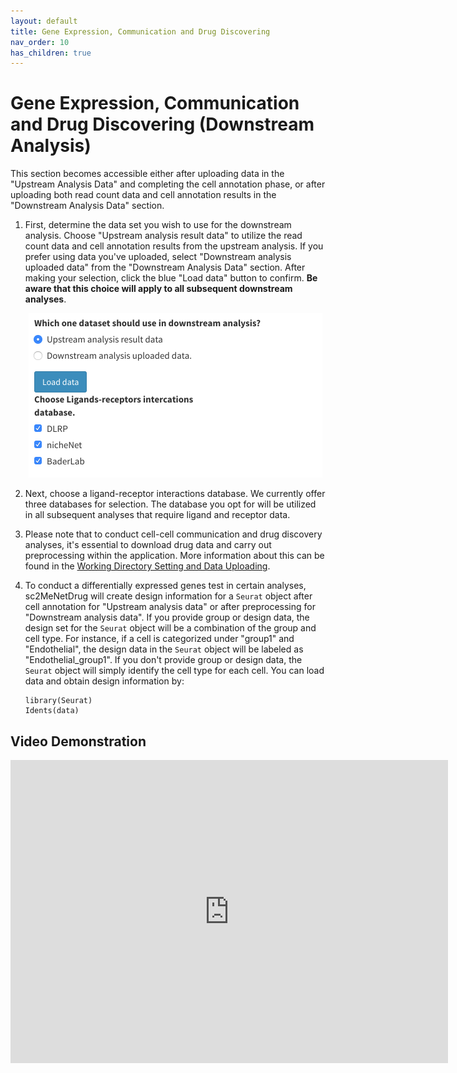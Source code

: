 ```yaml
---
layout: default
title: Gene Expression, Communication and Drug Discovering
nav_order: 10
has_children: true
---
```


# Gene Expression, Communication and Drug Discovering (Downstream Analysis)

This section becomes accessible either after uploading data in the "Upstream Analysis Data" and completing the cell annotation phase, or after uploading both read count data and cell annotation results in the "Downstream Analysis Data" section.

1. First, determine the data set you wish to use for the downstream analysis. Choose "Upstream analysis result data" to utilize the read count data and cell annotation results from the upstream analysis. If you prefer using data you've uploaded, select "Downstream analysis uploaded data" from the "Downstream Analysis Data" section. After making your selection, click the blue "Load data" button to confirm. **Be aware that this choice will apply to all subsequent downstream analyses**.

    <p align="center"><img src="pic/geneExpression.png" alt="geneExpression" style="zoom:50%;" /></p>

2. Next, choose a ligand-receptor interactions database. We currently offer three databases for selection. The database you opt for will be utilized in all subsequent analyses that require ligand and receptor data.

3. Please note that to conduct cell-cell communication and drug discovery analyses, it's essential to download drug data and carry out preprocessing within the application. More information about this can be found in the [Working Directory Setting and Data Uploading](data.md).

4. To conduct a differentially expressed genes test in certain analyses, sc2MeNetDrug will create design information for a `Seurat` object after cell annotation for "Upstream analysis data" or after preprocessing for "Downstream analysis data". If you provide group or design data, the design set for the `Seurat` object will be a combination of the group and cell type. For instance, if a cell is categorized under "group1" and "Endothelial", the design data in the `Seurat` object will be labeled as "Endothelial_group1". If you don't provide group or design data, the `Seurat` object will simply identify the cell type for each cell. You can load data and obtain design information by:

   ```
   library(Seurat)
   Idents(data)
   ```

## Video Demonstration

<iframe width="700" height="485" src="https://www.youtube.com/embed/1yUrm-1OuZw" frameborder="0" allow="accelerometer; autoplay; clipboard-write; encrypted-media; gyroscope; picture-in-picture" allowfullscreen></iframe>